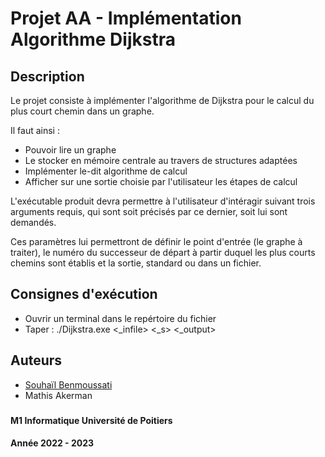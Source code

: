 
# Projet AA - Implémentation Algorithme Dijkstra

## Description

Le projet consiste à implémenter l'algorithme de Dijkstra pour le calcul du plus court chemin dans un graphe.

Il faut ainsi : 

- Pouvoir lire un graphe 
- Le stocker en mémoire centrale au travers de structures adaptées
- Implémenter le-dit algorithme de calcul
- Afficher sur une sortie choisie par l'utilisateur les étapes de calcul

L'exécutable produit devra permettre à l'utilisateur d'intéragir suivant trois arguments requis, qui sont soit précisés par ce dernier, soit lui sont demandés.

Ces paramètres lui permettront de définir le point d'entrée (le graphe à traiter), le numéro du successeur de départ à partir duquel les plus courts chemins sont établis et la sortie, standard ou dans un fichier.
 

## Consignes d'exécution

- Ouvrir un terminal dans le repértoire du fichier
- Taper : ./Dijkstra.exe <_infile> <_s> <_output>


## Auteurs

- [Souhaïl Benmoussati](https://www.github.com/lone0s)
- Mathis Akerman

### 
#### M1 Informatique Université de Poitiers
#### Année 2022 - 2023
### 

